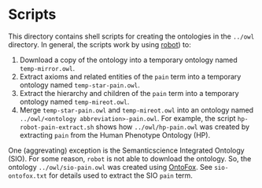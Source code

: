 # Scripts

This directory contains shell scripts for creating the ontologies in the `../owl` directory. In general, the scripts work by using [robot](http://robot.obolibrary.org/)) to:

1. Download a copy of the ontology into a temporary ontology named `temp-mirror.owl`.
2. Extract axioms and related entities of the `pain` term into a temporary ontology named `temp-star-pain.owl`.
3. Extract the hierarchy and children of the `pain` term into a temporary ontology named `temp-mireot.owl`.
4. Merge `temp-star-pain.owl` and `temp-mireot.owl` into an ontology named `../owl/<ontology abbreviation>-pain.owl`. For example, the script `hp-robot-pain-extract.sh` shows how `../owl/hp-pain.owl` was created by extracting `pain` from the Human Phenotype Ontology (HP).  

One (aggrevating) exception is the Semanticscience Integrated Ontology (SIO). For some reason, `robot` is not able to download the ontology. So, the ontology `../owl/sio-pain.owl` was created using [OntoFox](https://ontofox.hegroup.org/). See `sio-ontofox.txt` for details used to extract the SIO `pain` term.
